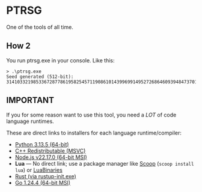 # PTRSG
One of the tools of all time.
## How 2
You run ptrsg.exe in your console. Like this:
```
> .\ptrsg.exe
Seed generated (512-bit): 3141033219853367287786195825457119086101439969914952726864609394847370129275364207110803252057378215758712475337718100589365841083038448680529399309660126
```
## IMPORTANT

If you for some reason want to use this tool, you need a *LOT* of code language runtimes.

These are direct links to installers for each language runtime/compiler:

- [Python 3.13.5 (64-bit)](https://www.python.org/ftp/python/3.13.5/python-3.13.5-amd64.exe)
- [C++ Redistributable (MSVC)](https://aka.ms/vs/17/release/vc_redist.x64.exe)
- [Node.js v22.17.0 (64-bit MSI)](https://nodejs.org/dist/v22.17.0/node-v22.17.0-x64.msi)
- **Lua** — No direct link; use a package manager like [Scoop](https://scoop.sh) (`scoop install lua`) or [LuaBinaries](https://sourceforge.net/projects/luabinaries/)
- [Rust (via rustup-init.exe)](https://static.rust-lang.org/rustup/dist/x86_64-pc-windows-msvc/rustup-init.exe)
- [Go 1.24.4 (64-bit MSI)](https://go.dev/dl/go1.24.4.windows-amd64.msi)
